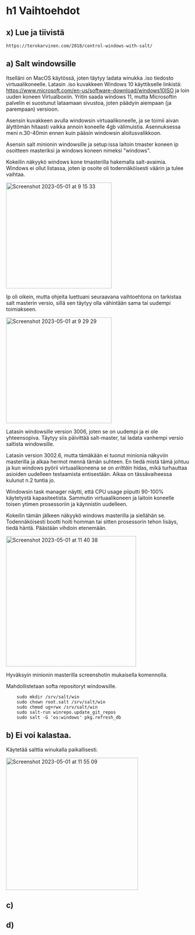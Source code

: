 # h1 Vaihtoehdot

## x) Lue ja tiivistä

    https://terokarvinen.com/2018/control-windows-with-salt/



## a) Salt windowsille

Itselläni on MacOS käytössä, joten täytyy ladata winukka .iso tiedosto virtuaalikoneelle. Latasin .iso kuvakkeen Windows 10 käyttikselle linkistä: https://www.microsoft.com/en-us/software-download/windows10ISO ja loin uuden koneen Virtualboxiin. Yritin saada windows 11, mutta Microsoftin palvelin ei suostunut lataamaan sivustoa, joten päädyin aiempaan (ja parempaan) versioon.

Asensin kuvakkeen avulla windowsin virtuaalikoneelle, ja se toimii aivan älyttömän hitaasti vaikka annoin koneelle 4gb välimuistia. Asennuksessa meni n.30-40min ennen kuin pääsin windowsin aloitusvalikkoon.

Asensin salt minionin windowsille ja setup:issa laitoin tmaster koneen ip osoitteen masteriksi ja windows koneen nimeksi "windows".

Kokeilin näkyykö windows kone tmasterilla hakemalla salt-avaimia. Windows ei ollut listassa, joten ip osoite oli todennäköisesti väärin ja tulee vaihtaa.

<img width="289" alt="Screenshot 2023-05-01 at 9 15 33" src="https://user-images.githubusercontent.com/120730231/235415667-b5becbbc-520a-457b-8c0e-90bc1b7b7bbf.png">


Ip oli oikein, mutta ohjeita luettuani seuraavana vaihtoehtona on tarkistaa salt masterin versio, sillä sen täytyy olla vähintään sama tai uudempi toimiakseen.

<img width="289" alt="Screenshot 2023-05-01 at 9 29 29" src="https://user-images.githubusercontent.com/120730231/235416904-b4621b4d-d5d9-48b1-8602-576fc7a6a3b0.png">

Latasin windowsille version 3006, joten se on uudempi ja ei ole yhteensopiva. Täytyy siis päivittää salt-master, tai ladata vanhempi versio saltista windowsille.

Latasin version 3002.6, mutta tämäkään ei tuonut minionia näkyviin masterilla ja alkaa hermot mennä tämän suhteen. En tiedä mistä tämä johtuu ja kun windows pyörii virtuaalikoneena se on _erittäin_ hidas, mikä turhauttaa asioiden uudelleen testaamista entisestään. Aikaa on tässävaiheessa kulunut n.2 tuntia jo.

Windowsin task manager näytti, että CPU usage piiputti 90-100% käytetystä kapasiteetista. Sammutin virtuaalikoneen ja laitoin koneelle toisen ytimen prosessoriin ja käynnistin uudelleen. 

Kokeilin tämän jälkeen näkyykö windows masterilla ja siellähän se. Todennäköisesti bootti hoiti homman tai sitten prosessorin tehon lisäys, tiedä häntä. Päästään vihdoin etenemään.


<img width="356" alt="Screenshot 2023-05-01 at 11 40 38" src="https://user-images.githubusercontent.com/120730231/235430226-043a47ad-ffdf-403f-ac56-7378828f7aa4.png">

Hyväksyin minionin masterilla screenshotin mukaisella komennolla.

Mahdollistetaan softa repositoryt windowsille.

        sudo mkdir /srv/salt/win
        sudo chown root.salt /srv/salt/win
        sudo chmod ug+rwx /srv/salt/win
        sudo salt-run winrepo.update_git_repos
        sudo salt -G 'os:windows' pkg.refresh_db
        



## b) Ei voi kalastaa.

Käytetää salttia winukalla paikallisesti. 


<img width="361" alt="Screenshot 2023-05-01 at 11 55 09" src="https://user-images.githubusercontent.com/120730231/235431728-1b3e2a6c-1f98-4968-99f2-6b020e7a07b8.png">



## c)

## d)

## 
